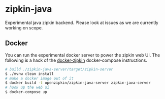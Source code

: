 # zipkin-java
Experimental java zipkin backend. Please look at issues as we are currently working on scope.


## Docker
You can run the experimental docker server to power the zipkin web UI. The following is a hack of the [docker-zipkin](https://github.com/openzipkin/docker-zipkin) docker-compose instructions.

```bash
# build ./zipkin-java-server/target/zipkin-server
$ ./mvnw clean install
# make a docker image out of it
$ docker build -t openzipkin/zipkin-java-server zipkin-java-server
# hook up the web ui
$ docker-compose up
```
